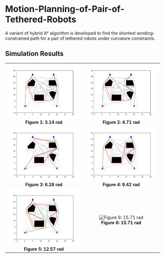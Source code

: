 # Motion-Planning-of-Pair-of-Tethered-Robots
A variant of hybrid A* algorithm is developed to find the shortest winding- constrained path for a pair of tethered robots under curvature constraints. 

## Simulation Results

<table align="center">
  <tr>
    <td align="center">
      <img src="Simulation2/3.14.png" alt="Figure 1: 3.14 rad" width="150%"><br>
      <b>Figure 1: 3.14 rad</b>
    </td>
    <td align="center">
      <img src="Simulation2/4.71.png" alt="Figure 2: 4.71 rad" width="150%"><br>
      <b>Figure 2: 4.71 rad</b>
    </td>
  </tr>
  <tr>
    <td align="center">
      <img src="Simulation2/6.28.png" alt="Figure 3: 6.28 rad" width="150%"><br>
      <b>Figure 3: 6.28 rad</b>
    </td>
    <td align="center">
      <img src="Simulation2/9.42.png" alt="Figure 4: 9.42 rad" width="150%"><br>
      <b>Figure 4: 9.42 rad</b>
    </td>
  </tr>
  <tr>
    <td align="center">
      <img src="Simulation2/12.57.png" alt="Figure 5: 12.57 rad" width="150%"><br>
      <b>Figure 5: 12.57 rad</b>
    </td>
    <td align="center">
      <img src="Simulation2/15.71.png" alt="Figure 6: 15.71 rad" width="150%"><br>
      <b>Figure 6: 15.71 rad</b>
    </td>
  </tr>
</table>











